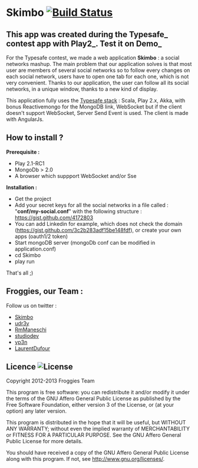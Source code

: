 Skimbo [![Build Status](https://travis-ci.org/Froggies/Skimbo.png?branch=master)](https://travis-ci.org/Froggies/Skimbo)
==========

This app was created during the Typesafe_ contest app with Play2_. Test it on Demo_
----------

For the Typesafe contest, we made a web application **Skimbo** : a social networks mashup. 
The main problem that our application solves is that most user are members of several social networks so to follow every changes on each social network, users have to open one tab for each one, which is not very convenient. Thanks to our application, the user can follow all its social networks, in a unique window, thanks to a new kind of display.

This application fully uses the [Typesafe stack](http://typesafe.com/platform) : Scala, Play 2.x, Akka, with bonus Reactivemongo for the MongoDB link, WebSocket but if the client doesn't support WebSocket, Server Send Event is used. The client is made with AngularJs.


How to install ?
---------------

**Prerequisite :**

- Play 2.1-RC1
- MongoDb > 2.0
- A browser which suppport WebSocket and/or Sse

**Installation :**

- Get the project
- Add your secret keys for all the social networks in a file called : "**conf/my-social.conf**" with the following structure : https://gist.github.com/4172803
- You can add Linkedin for example, which does not check the domain (https://gist.github.com/3c2b283adf15be148fdf), or create your own apps (oauth1/2 token)
- Start mongoDB server (mongoDb conf can be modified in application.conf)
- cd Skimbo
- play run

That's all ;)

Froggies, our Team :
-----

Follow us on twitter :

* [Skimbo](https://twitter.com/skimbo34)
* [udr3y](https://twitter.com/udr3y)
* [RmManeschi](https://twitter.com/RmManeschi)
* [studiodev](https://twitter.com/studiodev)
* [vp3n]( https://twitter.com/vp3n)
* [LaurentDufour](https://twitter.com/_LaurentDufour)

Licence ![License](http://www.gnu.org/graphics/agplv3-155x51.png)
-------

Copyright 2012-2013 Froggies Team

This program is free software: you can redistribute it and/or modify
it under the terms of the GNU Affero General Public License as published by
the Free Software Foundation, either version 3 of the License, or
(at your option) any later version.

This program is distributed in the hope that it will be useful,
but WITHOUT ANY WARRANTY; without even the implied warranty of
MERCHANTABILITY or FITNESS FOR A PARTICULAR PURPOSE.  See the
GNU Affero General Public License for more details.

You should have received a copy of the GNU Affero General Public License
along with this program. If not, see <http://www.gnu.org/licenses/>.





